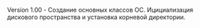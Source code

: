 Version 1.00 - Создание основных классов ОС. Ицициализация дискового пространства и установка корневой директории.